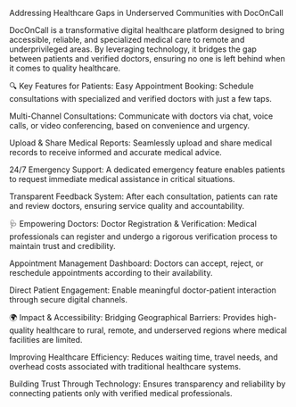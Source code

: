 Addressing Healthcare Gaps in Underserved Communities with DocOnCall

DocOnCall is a transformative digital healthcare platform designed to bring accessible, reliable, and specialized medical care to remote and underprivileged areas. By leveraging technology, it bridges the gap between patients and verified doctors, ensuring no one is left behind when it comes to quality healthcare.

🔍 Key Features for Patients:
Easy Appointment Booking: Schedule consultations with specialized and verified doctors with just a few taps.

Multi-Channel Consultations: Communicate with doctors via chat, voice calls, or video conferencing, based on convenience and urgency.

Upload & Share Medical Reports: Seamlessly upload and share medical records to receive informed and accurate medical advice.

24/7 Emergency Support: A dedicated emergency feature enables patients to request immediate medical assistance in critical situations.

Transparent Feedback System: After each consultation, patients can rate and review doctors, ensuring service quality and accountability.

🩺 Empowering Doctors:
Doctor Registration & Verification: Medical professionals can register and undergo a rigorous verification process to maintain trust and credibility.

Appointment Management Dashboard: Doctors can accept, reject, or reschedule appointments according to their availability.

Direct Patient Engagement: Enable meaningful doctor-patient interaction through secure digital channels.

🌍 Impact & Accessibility:
Bridging Geographical Barriers: Provides high-quality healthcare to rural, remote, and underserved regions where medical facilities are limited.

Improving Healthcare Efficiency: Reduces waiting time, travel needs, and overhead costs associated with traditional healthcare systems.

Building Trust Through Technology: Ensures transparency and reliability by connecting patients only with verified medical professionals.
